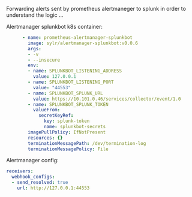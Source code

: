 Forwarding alerts sent by prometheus alertmaneger to splunk in order to understand the logic ...

Alertmanager splunkbot k8s container:

```yaml
      - name: prometheus-alertmanager-splunkbot
        image: sylr/alertmanager-splunkbot:v0.0.6
        args:
        - -v
        - --insecure
        env:
        - name: SPLUNKBOT_LISTENING_ADDRESS
          value: 127.0.0.1
        - name: SPLUNKBOT_LISTENING_PORT
          value: "44553"
        - name: SPLUNKBOT_SPLUNK_URL
          value: https://10.101.0.46/services/collector/event/1.0
        - name: SPLUNKBOT_SPLUNK_TOKEN
          valueFrom:
            secretKeyRef:
              key: splunk-token
              name: splunkbot-secrets
        imagePullPolicy: IfNotPresent
        resources: {}
        terminationMessagePath: /dev/termination-log
        terminationMessagePolicy: File
```

Alertmanager config:

```yaml
receivers:
  webhook_configs:
  - send_resolved: true
    url: http://127.0.0.1:44553
```

